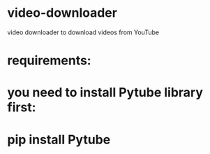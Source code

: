 # video-downloader
video downloader to download videos from YouTube 

# requirements:
# you need to install Pytube library first:
# pip install Pytube
